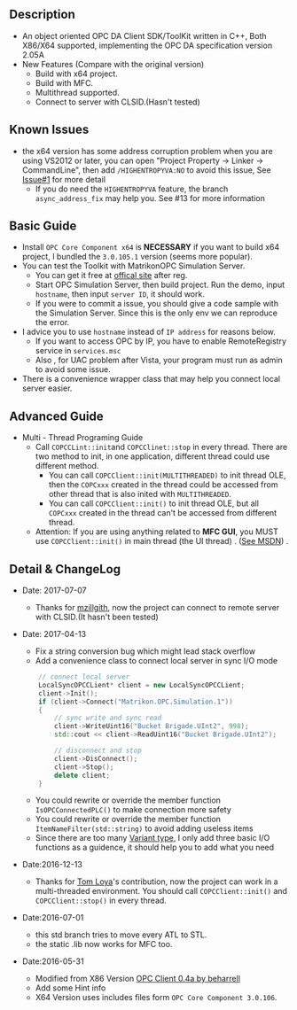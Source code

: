 ## Description

* An object oriented OPC DA Client SDK/ToolKit written in C++, Both X86/X64 supported, implementing the OPC DA
  specification version 2.05A
* New Features (Compare with the original version)
    * Build with x64 project.
    * Build with MFC.
    * Multithread supported.
    * Connect to server with CLSID.(Hasn't tested)

## Known Issues

* the x64 version has some address corruption problem when you are using VS2012 or later, you can open "Project Property
  -> Linker -> CommandLine", then add `/HIGHENTROPYVA:NO` to avoid this issue,
  See [Issue#1](https://github.com/edimetia3d/OPC-Client-X64/issues/1) for more detail
    * If you do need the `HIGHENTROPYVA` feature, the branch `async_address_fix` may help you. See #13 for more
      information

## Basic Guide

* Install `OPC Core Component x64` is **NECESSARY** if you want to build x64 project, I bundled the `3.0.105.1`
  version (seems more popular).
* You can test the Toolkit with MatrikonOPC Simulation Server.
    * You can get it free at [offical site](https://www.matrikonopc.com/products/opc-drivers/opc-simulation-server.aspx)
      after reg.
    * Start OPC Simulation Server, then build project. Run the demo, input `hostname`, then input `server ID`, it should
      work.
    * If you were to commit a issue, you should give a code sample with the Simulation Server. Since this is the only
      env we can reproduce the error.
* I advice you to use `hostname` instead of `IP address` for reasons below.
    * If you want to access OPC by IP, you have to enable RemoteRegistry service in `services.msc`
    * Also , for UAC problem after Vista, your program must run as admin to avoid some issue.
* There is a convenience wrapper class that may help you connect local server easier.

## Advanced Guide

* Multi - Thread Programing Guide
    * Call `COPCCLint::init`and `COPCClinet::stop` in every thread. There are two method to init, in one application,
      different thread could use different method.
        * You can call `COPCClient::init(MULTITHREADED)` to init thread OLE, then the `COPCxxx` created in the thread
          could be accessed from other thread that is also inited with `MULTITHREADED`.
        * You can call `COPCClient::init()` to init thread OLE, but all `COPCxxx` created in the thread can't be
          accessed from different thread.
    * Attention: If you are using anything related to **MFC GUI**, you MUST use `COPCClient::init()` in main thread (the
      UI thread)
      . ([See MSDN](https://support.microsoft.com/en-us/help/828643/mfc-application-stops-responding-when-you-initialize-the-application-a))
      .

## Detail & ChangeLog

* Date: 2017-07-07
    * Thanks for [mzillgith](https://github.com/mzillgith/OPC-Client-X64), now the project can connect to remote server
      with CLSID.(It hasn't been tested)

* Date: 2017-04-13
    * Fix a string conversion bug which might lead stack overflow
    * Add a convenience class to connect local server in sync I/O mode
  ```cpp
      // connect local server
      LocalSyncOPCCLient* client = new LocalSyncOPCCLient;
      client->Init();
      if (client->Connect("Matrikon.OPC.Simulation.1"))
      {
          // sync write and sync read
          client->WriteUint16("Bucket Brigade.UInt2", 998);
          std::cout << client->ReadUint16("Bucket Brigade.UInt2");

          // disconnect and stop
          client->DisConnect();
          client->Stop();
          delete client;
      }

  ```
    * You could rewrite or override the member function `IsOPCConnectedPLC()` to make connection more safety
    * You could rewrite or override the member function `ItemNameFilter(std::string)` to avoid adding useless items
    * Since there are too
      many [Variant type](https://msdn.microsoft.com/en-us/library/windows/desktop/ms221627(v=vs.85).aspx), I only add
      three basic I/O functions as a guidence, it should help you to add what you need

* Date:2016-12-13
    * Thanks for [Tom Loya](https://github.com/tomloya)'s contribution, now the project can work in a multi-threaded
      environment. You should call `COPCClient::init()` and `COPCClient::stop()` in every thread.
* Date:2016-07-01
    * this std branch tries to move every ATL to STL.
    * the static .lib now works for MFC too.
* Date:2016-05-31
    * Modified from X86 Version [OPC Client 0.4a by beharrell](https://sourceforge.net/projects/opcclient/)
    * Add some Hint info
    * X64 Version uses includes files form `OPC Core Component 3.0.106`.